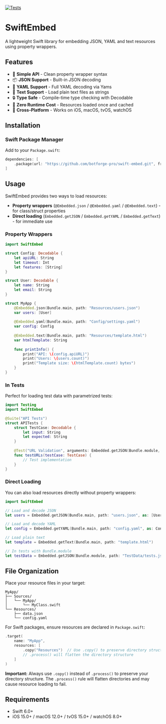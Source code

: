 [![Tests](https://github.com/botforge-pro/swift-embed/actions/workflows/tests.yml/badge.svg)](https://github.com/botforge-pro/swift-embed/actions/workflows/tests.yml)

# SwiftEmbed

A lightweight Swift library for embedding JSON, YAML and text resources using property wrappers.

## Features

- 🎯 **Simple API** - Clean property wrapper syntax
- 📦 **JSON Support** - Built-in JSON decoding
- 📝 **YAML Support** - Full YAML decoding via Yams
- 📄 **Text Support** - Load plain text files as strings
- 🔒 **Type Safe** - Compile-time type checking with Decodable
- 🚀 **Zero Runtime Cost** - Resources loaded once and cached
- 📱 **Cross-Platform** - Works on iOS, macOS, tvOS, watchOS

## Installation

### Swift Package Manager

Add to your `Package.swift`:

```swift
dependencies: [
    .package(url: "https://github.com/botforge-pro/swift-embed.git", from: "1.3.0")
]
```

## Usage

SwiftEmbed provides two ways to load resources:
- **Property wrappers** (`@Embedded.json` / `@Embedded.yaml` / `@Embedded.text`) - for class/struct properties
- **Direct loading** (`Embedded.getJSON` / `Embedded.getYAML` / `Embedded.getText`) - for immediate use

### Property Wrappers

```swift
import SwiftEmbed

struct Config: Decodable {
    let apiURL: String
    let timeout: Int
    let features: [String]
}

struct User: Decodable {
    let name: String
    let email: String
}

struct MyApp {
    @Embedded.json(Bundle.main, path: "Resources/users.json")
    var users: [User]
    
    @Embedded.yaml(Bundle.main, path: "Config/settings.yaml")
    var config: Config
    
    @Embedded.text(Bundle.main, path: "Resources/template.html")
    var htmlTemplate: String
    
    func printInfo() {
        print("API: \(config.apiURL)")
        print("Users: \(users.count)")
        print("Template size: \(htmlTemplate.count) bytes")
    }
}
```

### In Tests

Perfect for loading test data with parametrized tests:

```swift
import Testing
import SwiftEmbed

@Suite("API Tests")
struct APITests {
    struct TestCase: Decodable {
        let input: String
        let expected: String
    }
    
    @Test("URL Validation", arguments: Embedded.getJSON(Bundle.module, path: "TestData/url_tests.json", as: [TestCase].self))
    func testURLs(testCase: TestCase) {
        // Test implementation
    }
}
```

### Direct Loading

You can also load resources directly without property wrappers:

```swift
import SwiftEmbed

// Load and decode JSON
let users = Embedded.getJSON(Bundle.main, path: "users.json", as: [User].self)

// Load and decode YAML
let config = Embedded.getYAML(Bundle.main, path: "config.yaml", as: Config.self)

// Load plain text
let template = Embedded.getText(Bundle.main, path: "template.html")

// In tests with Bundle.module
let testData = Embedded.getJSON(Bundle.module, path: "TestData/tests.json", as: [TestCase].self)
```

## File Organization

Place your resource files in your target:

```
MyApp/
├── Sources/
│   └── MyApp/
│       └── MyClass.swift
└── Resources/
    ├── data.json
    └── config.yaml
```

For Swift packages, ensure resources are declared in `Package.swift`:

```swift
.target(
    name: "MyApp",
    resources: [
        .copy("Resources")  // Use .copy() to preserve directory structure
        // .process() will flatten the directory structure
    ]
)
```

**Important:** Always use `.copy()` instead of `.process()` to preserve your directory structure. The `.process()` rule will flatten directories and may cause resource loading to fail.

## Requirements

- Swift 6.0+
- iOS 15.0+ / macOS 12.0+ / tvOS 15.0+ / watchOS 8.0+